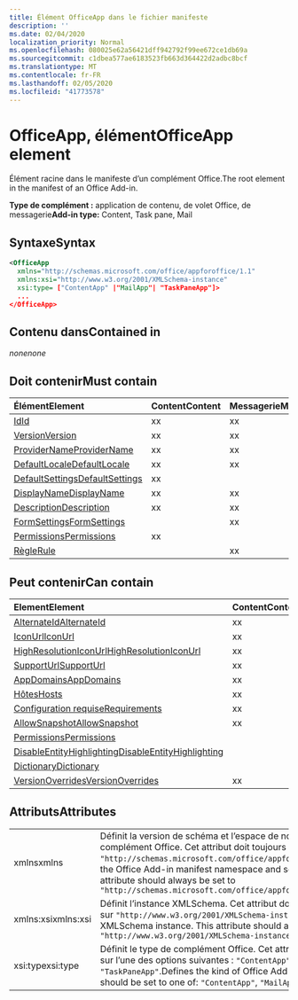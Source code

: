 ```yaml
---
title: Élément OfficeApp dans le fichier manifeste
description: ''
ms.date: 02/04/2020
localization_priority: Normal
ms.openlocfilehash: 080025e62a56421dff942792f99ee672ce1db69a
ms.sourcegitcommit: c1dbea577ae6183523fb663d364422d2adbc8bcf
ms.translationtype: MT
ms.contentlocale: fr-FR
ms.lasthandoff: 02/05/2020
ms.locfileid: "41773578"
---
```

# <a name="officeapp-element"></a><span data-ttu-id="472f7-102">OfficeApp, élément</span><span class="sxs-lookup"><span data-stu-id="472f7-102">OfficeApp element</span></span>

<span data-ttu-id="472f7-103">Élément racine dans le manifeste d’un complément Office.</span><span class="sxs-lookup"><span data-stu-id="472f7-103">The root element in the manifest of an Office Add-in.</span></span>

<span data-ttu-id="472f7-104">**Type de complément :** application de contenu, de volet Office, de messagerie</span><span class="sxs-lookup"><span data-stu-id="472f7-104">**Add-in type:** Content, Task pane, Mail</span></span>

## <a name="syntax"></a><span data-ttu-id="472f7-105">Syntaxe</span><span class="sxs-lookup"><span data-stu-id="472f7-105">Syntax</span></span>

```XML
<OfficeApp 
  xmlns="http://schemas.microsoft.com/office/appforoffice/1.1" 
  xmlns:xsi="http://www.w3.org/2001/XMLSchema-instance" 
  xsi:type= ["ContentApp" |"MailApp"| "TaskPaneApp"]>
  ...
</OfficeApp>
```

## <a name="contained-in"></a><span data-ttu-id="472f7-106">Contenu dans</span><span class="sxs-lookup"><span data-stu-id="472f7-106">Contained in</span></span>

 <span data-ttu-id="472f7-107">_none_</span><span class="sxs-lookup"><span data-stu-id="472f7-107">_none_</span></span>

## <a name="must-contain"></a><span data-ttu-id="472f7-108">Doit contenir</span><span class="sxs-lookup"><span data-stu-id="472f7-108">Must contain</span></span>

|<span data-ttu-id="472f7-109">**Élément**</span><span class="sxs-lookup"><span data-stu-id="472f7-109">**Element**</span></span>|<span data-ttu-id="472f7-110">**Content**</span><span class="sxs-lookup"><span data-stu-id="472f7-110">**Content**</span></span>|<span data-ttu-id="472f7-111">**Messagerie**</span><span class="sxs-lookup"><span data-stu-id="472f7-111">**Mail**</span></span>|<span data-ttu-id="472f7-112">**TaskPane**</span><span class="sxs-lookup"><span data-stu-id="472f7-112">**TaskPane**</span></span>|
|:-----|:-----|:-----|:-----|
|[<span data-ttu-id="472f7-113">Id</span><span class="sxs-lookup"><span data-stu-id="472f7-113">Id</span></span>](id.md)|<span data-ttu-id="472f7-114">x</span><span class="sxs-lookup"><span data-stu-id="472f7-114">x</span></span>|<span data-ttu-id="472f7-115">x</span><span class="sxs-lookup"><span data-stu-id="472f7-115">x</span></span>|<span data-ttu-id="472f7-116">x</span><span class="sxs-lookup"><span data-stu-id="472f7-116">x</span></span>|
|[<span data-ttu-id="472f7-117">Version</span><span class="sxs-lookup"><span data-stu-id="472f7-117">Version</span></span>](version.md)|<span data-ttu-id="472f7-118">x</span><span class="sxs-lookup"><span data-stu-id="472f7-118">x</span></span>|<span data-ttu-id="472f7-119">x</span><span class="sxs-lookup"><span data-stu-id="472f7-119">x</span></span>|<span data-ttu-id="472f7-120">x</span><span class="sxs-lookup"><span data-stu-id="472f7-120">x</span></span>|
|[<span data-ttu-id="472f7-121">ProviderName</span><span class="sxs-lookup"><span data-stu-id="472f7-121">ProviderName</span></span>](providername.md)|<span data-ttu-id="472f7-122">x</span><span class="sxs-lookup"><span data-stu-id="472f7-122">x</span></span>|<span data-ttu-id="472f7-123">x</span><span class="sxs-lookup"><span data-stu-id="472f7-123">x</span></span>|<span data-ttu-id="472f7-124">x</span><span class="sxs-lookup"><span data-stu-id="472f7-124">x</span></span>|
|[<span data-ttu-id="472f7-125">DefaultLocale</span><span class="sxs-lookup"><span data-stu-id="472f7-125">DefaultLocale</span></span>](defaultlocale.md)|<span data-ttu-id="472f7-126">x</span><span class="sxs-lookup"><span data-stu-id="472f7-126">x</span></span>|<span data-ttu-id="472f7-127">x</span><span class="sxs-lookup"><span data-stu-id="472f7-127">x</span></span>|<span data-ttu-id="472f7-128">x</span><span class="sxs-lookup"><span data-stu-id="472f7-128">x</span></span>|
|[<span data-ttu-id="472f7-129">DefaultSettings</span><span class="sxs-lookup"><span data-stu-id="472f7-129">DefaultSettings</span></span>](defaultsettings.md)|<span data-ttu-id="472f7-130">x</span><span class="sxs-lookup"><span data-stu-id="472f7-130">x</span></span>||<span data-ttu-id="472f7-131">x</span><span class="sxs-lookup"><span data-stu-id="472f7-131">x</span></span>|
|[<span data-ttu-id="472f7-132">DisplayName</span><span class="sxs-lookup"><span data-stu-id="472f7-132">DisplayName</span></span>](displayname.md)|<span data-ttu-id="472f7-133">x</span><span class="sxs-lookup"><span data-stu-id="472f7-133">x</span></span>|<span data-ttu-id="472f7-134">x</span><span class="sxs-lookup"><span data-stu-id="472f7-134">x</span></span>|<span data-ttu-id="472f7-135">x</span><span class="sxs-lookup"><span data-stu-id="472f7-135">x</span></span>|
|[<span data-ttu-id="472f7-136">Description</span><span class="sxs-lookup"><span data-stu-id="472f7-136">Description</span></span>](description.md)|<span data-ttu-id="472f7-137">x</span><span class="sxs-lookup"><span data-stu-id="472f7-137">x</span></span>|<span data-ttu-id="472f7-138">x</span><span class="sxs-lookup"><span data-stu-id="472f7-138">x</span></span>|<span data-ttu-id="472f7-139">x</span><span class="sxs-lookup"><span data-stu-id="472f7-139">x</span></span>|
|[<span data-ttu-id="472f7-140">FormSettings</span><span class="sxs-lookup"><span data-stu-id="472f7-140">FormSettings</span></span>](formsettings.md)||<span data-ttu-id="472f7-141">x</span><span class="sxs-lookup"><span data-stu-id="472f7-141">x</span></span>||
|[<span data-ttu-id="472f7-142">Permissions</span><span class="sxs-lookup"><span data-stu-id="472f7-142">Permissions</span></span>](permissions.md)|<span data-ttu-id="472f7-143">x</span><span class="sxs-lookup"><span data-stu-id="472f7-143">x</span></span>||<span data-ttu-id="472f7-144">x</span><span class="sxs-lookup"><span data-stu-id="472f7-144">x</span></span>|
|[<span data-ttu-id="472f7-145">Règle</span><span class="sxs-lookup"><span data-stu-id="472f7-145">Rule</span></span>](rule.md)||<span data-ttu-id="472f7-146">x</span><span class="sxs-lookup"><span data-stu-id="472f7-146">x</span></span>||

## <a name="can-contain"></a><span data-ttu-id="472f7-147">Peut contenir</span><span class="sxs-lookup"><span data-stu-id="472f7-147">Can contain</span></span>

|<span data-ttu-id="472f7-148">**Element**</span><span class="sxs-lookup"><span data-stu-id="472f7-148">**Element**</span></span>|<span data-ttu-id="472f7-149">**Content**</span><span class="sxs-lookup"><span data-stu-id="472f7-149">**Content**</span></span>|<span data-ttu-id="472f7-150">**Messagerie**</span><span class="sxs-lookup"><span data-stu-id="472f7-150">**Mail**</span></span>|<span data-ttu-id="472f7-151">**TaskPane**</span><span class="sxs-lookup"><span data-stu-id="472f7-151">**TaskPane**</span></span>|
|:-----|:-----|:-----|:-----|
|[<span data-ttu-id="472f7-152">AlternateId</span><span class="sxs-lookup"><span data-stu-id="472f7-152">AlternateId</span></span>](alternateid.md)|<span data-ttu-id="472f7-153">x</span><span class="sxs-lookup"><span data-stu-id="472f7-153">x</span></span>|<span data-ttu-id="472f7-154">x</span><span class="sxs-lookup"><span data-stu-id="472f7-154">x</span></span>|<span data-ttu-id="472f7-155">x</span><span class="sxs-lookup"><span data-stu-id="472f7-155">x</span></span>|
|[<span data-ttu-id="472f7-156">IconUrl</span><span class="sxs-lookup"><span data-stu-id="472f7-156">IconUrl</span></span>](iconurl.md)|<span data-ttu-id="472f7-157">x</span><span class="sxs-lookup"><span data-stu-id="472f7-157">x</span></span>|<span data-ttu-id="472f7-158">x</span><span class="sxs-lookup"><span data-stu-id="472f7-158">x</span></span>|<span data-ttu-id="472f7-159">x</span><span class="sxs-lookup"><span data-stu-id="472f7-159">x</span></span>|
|[<span data-ttu-id="472f7-160">HighResolutionIconUrl</span><span class="sxs-lookup"><span data-stu-id="472f7-160">HighResolutionIconUrl</span></span>](highresolutioniconurl.md)|<span data-ttu-id="472f7-161">x</span><span class="sxs-lookup"><span data-stu-id="472f7-161">x</span></span>|<span data-ttu-id="472f7-162">x</span><span class="sxs-lookup"><span data-stu-id="472f7-162">x</span></span>|<span data-ttu-id="472f7-163">x</span><span class="sxs-lookup"><span data-stu-id="472f7-163">x</span></span>|
|[<span data-ttu-id="472f7-164">SupportUrl</span><span class="sxs-lookup"><span data-stu-id="472f7-164">SupportUrl</span></span>](supporturl.md)|<span data-ttu-id="472f7-165">x</span><span class="sxs-lookup"><span data-stu-id="472f7-165">x</span></span>|<span data-ttu-id="472f7-166">x</span><span class="sxs-lookup"><span data-stu-id="472f7-166">x</span></span>|<span data-ttu-id="472f7-167">x</span><span class="sxs-lookup"><span data-stu-id="472f7-167">x</span></span>|
|[<span data-ttu-id="472f7-168">AppDomains</span><span class="sxs-lookup"><span data-stu-id="472f7-168">AppDomains</span></span>](appdomains.md)|<span data-ttu-id="472f7-169">x</span><span class="sxs-lookup"><span data-stu-id="472f7-169">x</span></span>|<span data-ttu-id="472f7-170">x</span><span class="sxs-lookup"><span data-stu-id="472f7-170">x</span></span>|<span data-ttu-id="472f7-171">x</span><span class="sxs-lookup"><span data-stu-id="472f7-171">x</span></span>|
|[<span data-ttu-id="472f7-172">Hôtes</span><span class="sxs-lookup"><span data-stu-id="472f7-172">Hosts</span></span>](hosts.md)|<span data-ttu-id="472f7-173">x</span><span class="sxs-lookup"><span data-stu-id="472f7-173">x</span></span>|<span data-ttu-id="472f7-174">x</span><span class="sxs-lookup"><span data-stu-id="472f7-174">x</span></span>|<span data-ttu-id="472f7-175">x</span><span class="sxs-lookup"><span data-stu-id="472f7-175">x</span></span>|
|[<span data-ttu-id="472f7-176">Configuration requise</span><span class="sxs-lookup"><span data-stu-id="472f7-176">Requirements</span></span>](requirements.md)|<span data-ttu-id="472f7-177">x</span><span class="sxs-lookup"><span data-stu-id="472f7-177">x</span></span>|<span data-ttu-id="472f7-178">x</span><span class="sxs-lookup"><span data-stu-id="472f7-178">x</span></span>|<span data-ttu-id="472f7-179">x</span><span class="sxs-lookup"><span data-stu-id="472f7-179">x</span></span>|
|[<span data-ttu-id="472f7-180">AllowSnapshot</span><span class="sxs-lookup"><span data-stu-id="472f7-180">AllowSnapshot</span></span>](allowsnapshot.md)|<span data-ttu-id="472f7-181">x</span><span class="sxs-lookup"><span data-stu-id="472f7-181">x</span></span>|||
|[<span data-ttu-id="472f7-182">Permissions</span><span class="sxs-lookup"><span data-stu-id="472f7-182">Permissions</span></span>](permissions.md)||<span data-ttu-id="472f7-183">x</span><span class="sxs-lookup"><span data-stu-id="472f7-183">x</span></span>||
|[<span data-ttu-id="472f7-184">DisableEntityHighlighting</span><span class="sxs-lookup"><span data-stu-id="472f7-184">DisableEntityHighlighting</span></span>](disableentityhighlighting.md)||<span data-ttu-id="472f7-185">x</span><span class="sxs-lookup"><span data-stu-id="472f7-185">x</span></span>||
|[<span data-ttu-id="472f7-186">Dictionary</span><span class="sxs-lookup"><span data-stu-id="472f7-186">Dictionary</span></span>](dictionary.md)|||<span data-ttu-id="472f7-187">x</span><span class="sxs-lookup"><span data-stu-id="472f7-187">x</span></span>|
|[<span data-ttu-id="472f7-188">VersionOverrides</span><span class="sxs-lookup"><span data-stu-id="472f7-188">VersionOverrides</span></span>](versionoverrides.md)|<span data-ttu-id="472f7-189">x</span><span class="sxs-lookup"><span data-stu-id="472f7-189">x</span></span>|<span data-ttu-id="472f7-190">x</span><span class="sxs-lookup"><span data-stu-id="472f7-190">x</span></span>|<span data-ttu-id="472f7-191">x</span><span class="sxs-lookup"><span data-stu-id="472f7-191">x</span></span>|

## <a name="attributes"></a><span data-ttu-id="472f7-192">Attributs</span><span class="sxs-lookup"><span data-stu-id="472f7-192">Attributes</span></span>

|||
|:-----|:-----|
|<span data-ttu-id="472f7-193">xmlns</span><span class="sxs-lookup"><span data-stu-id="472f7-193">xmlns</span></span>|<span data-ttu-id="472f7-p101">Définit la version de schéma et l’espace de noms du manifeste de complément Office. Cet attribut doit toujours être défini sur `"http://schemas.microsoft.com/office/appforoffice/1.1"`.</span><span class="sxs-lookup"><span data-stu-id="472f7-p101">Defines the Office Add-in manifest namespace and schema version. This attribute should always be set to  `"http://schemas.microsoft.com/office/appforoffice/1.1"`</span></span>|
|<span data-ttu-id="472f7-196">xmlns:xsi</span><span class="sxs-lookup"><span data-stu-id="472f7-196">xmlns:xsi</span></span>|<span data-ttu-id="472f7-p102">Définit l’instance XMLSchema. Cet attribut doit toujours être défini sur `"http://www.w3.org/2001/XMLSchema-instance"`.</span><span class="sxs-lookup"><span data-stu-id="472f7-p102">Defines the XMLSchema instance. This attribute should always be set to  `"http://www.w3.org/2001/XMLSchema-instance"`</span></span>|
|<span data-ttu-id="472f7-199">xsi:type</span><span class="sxs-lookup"><span data-stu-id="472f7-199">xsi:type</span></span>|<span data-ttu-id="472f7-p103">Définit le type de complément Office. Cet attribut doit être défini sur l’une des options suivantes : `"ContentApp"`, `"MailApp"` ou `"TaskPaneApp"`.</span><span class="sxs-lookup"><span data-stu-id="472f7-p103">Defines the kind of Office Add-in. This attribute should be set to one of:  `"ContentApp"`,  `"MailApp"`, or  `"TaskPaneApp"`</span></span>|
